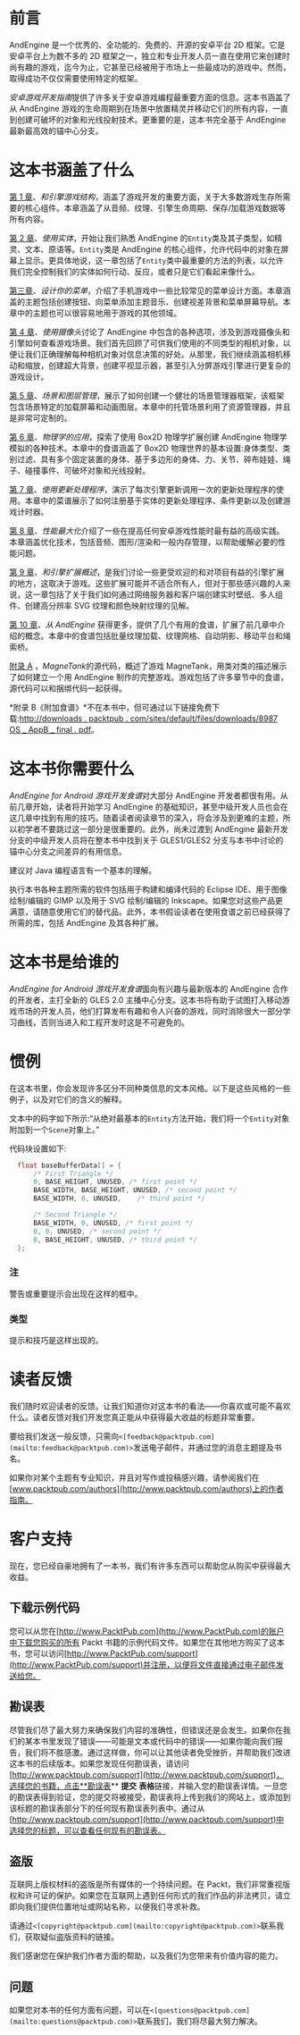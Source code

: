 # 前言

AndEngine 是一个优秀的、全功能的、免费的、开源的安卓平台 2D 框架。它是安卓平台上为数不多的 2D 框架之一，独立和专业开发人员一直在使用它来创建时尚有趣的游戏，迄今为止，它甚至已经被用于市场上一些最成功的游戏中。然而，取得成功不仅仅需要使用特定的框架。

*安卓游戏开发指南*提供了许多关于安卓游戏编程最重要方面的信息。这本书涵盖了从 AndEngine 游戏的生命周期到在场景中放置精灵并移动它们的所有内容，一直到创建可破坏的对象和光线投射技术。更重要的是，这本书完全基于 AndEngine 最新最高效的锚中心分支。

# 这本书涵盖了什么

[第 1 章](01.html "Chapter 1. AndEngine Game Structure")、*和引擎游戏结构*，涵盖了游戏开发的重要方面，关于大多数游戏生存所需要的核心组件。本章涵盖了从音频、纹理、引擎生命周期、保存/加载游戏数据等所有内容。

[第 2 章](02.html "Chapter 2. Working with Entities")、*使用实体*，开始让我们熟悉 AndEngine 的`Entity`类及其子类型，如精灵、文本、原语等。`Entity`类是 AndEngine 的核心组件，允许代码中的对象在屏幕上显示。更具体地说，这一章包括了`Entity`类中最重要的方法的列表，以允许我们完全控制我们的实体如何行动、反应，或者只是它们看起来像什么。

[第三章](03.html "Chapter 3. Designing Your Menu")、*设计你的菜单*，介绍了手机游戏中一些比较常见的菜单设计方面。本章涵盖的主题包括创建按钮、向菜单添加主题音乐、创建视差背景和菜单屏幕导航。本章中的主题也可以很容易地用于游戏的其他领域。

[第 4 章](04.html "Chapter 4. Working with Cameras")、*使用摄像头*讨论了 AndEngine 中包含的各种选项，涉及到游戏摄像头和引擎如何查看游戏场景。我们首先回顾了可供我们使用的不同类型的相机对象，以便让我们正确理解每种相机对象对信息决策的好处。从那里，我们继续涵盖相机移动和缩放，创建超大背景，创建平视显示器，甚至引入分屏游戏引擎进行更复杂的游戏设计。

[第 5 章](05.html "Chapter 5. Scene and Layer Management")、*场景和图层管理*，展示了如何创建一个健壮的场景管理器框架，该框架包含场景特定的加载屏幕和动画图层。本章中的托管场景利用了资源管理器，并且是非常可定制的。

[第 6 章](06.html "Chapter 6. Applications of Physics")、*物理学的应用*，探索了使用 Box2D 物理学扩展创建 AndEngine 物理学模拟的各种技术。本章中的食谱涵盖了 Box2D 物理世界的基本设置:身体类型、类别过滤、具有多个固定装置的身体、基于多边形的身体、力、关节、碎布娃娃、绳子、碰撞事件、可破坏对象和光线投射。

[第 7 章](07.html "Chapter 7. Working with Update Handlers")、*使用更新处理程序*，演示了每次引擎更新调用一次的更新处理程序的使用。本章中的菜谱展示了如何注册基于实体的更新处理程序、条件更新以及创建游戏计时器。

[第 8 章](08.html "Chapter 8. Maximizing Performance")、*性能最大化*介绍了一些在提高任何安卓游戏性能时最有益的高级实践。本章涵盖优化技术，包括音频、图形/渲染和一般内存管理，以帮助缓解必要的性能问题。

[第 9 章](09.html "Chapter 9. AndEngine Extensions Overview")、*和引擎扩展概述*，是我们讨论一些更受欢迎的和对项目有益的引擎扩展的地方，这取决于游戏。这些扩展可能并不适合所有人，但对于那些感兴趣的人来说，这一章包括了关于我们如何通过网络服务器和客户端创建实时壁纸、多人组件、创建高分辨率 SVG 纹理和颜色映射纹理的见解。

[第 10 章](10.html "Chapter 10. Getting More From AndEngine")、*从 AndEngine* 获得更多，提供了几个有用的食谱，扩展了前几章中介绍的概念。本章中的食谱包括批量纹理加载、纹理网格、自动阴影、移动平台和绳索桥。

[附录 A](11.html "Appendix A. Source Code for MagneTank") ，*MagneTank*的源代码，概述了游戏 MagneTank，用类对类的描述展示了如何建立一个用 AndEngine 制作的完整游戏。游戏包括了许多章节中的食谱，源代码可以和捆绑代码一起获得。

*附录 B《附加食谱》*不在本书中，但可通过以下链接免费下载:[http://downloads . packtpub . com/sites/default/files/downloads/8987 OS _ AppB _ final . pdf](http://downloads.packtpub.com/sites/default/files/downloads/8987OS_AppB_Final.pdf)。

# 这本书你需要什么

*AndEngine for Android 游戏开发食谱*对大部分 AndEngine 开发者都很有用。从前几章开始，读者将开始学习 AndEngine 的基础知识，甚至中级开发人员也会在这几章中找到有用的技巧。随着读者阅读章节的深入，将会涉及到更难的主题，所以初学者不要跳过这一部分是很重要的。此外，尚未过渡到 AndEngine 最新开发分支的中级开发人员将在整本书中找到关于 GLES1/GLES2 分支与本书中讨论的锚中心分支之间差异的有用信息。

建议对 Java 编程语言有一个基本的理解。

执行本书各种主题所需的软件包括用于构建和编译代码的 Eclipse IDE、用于图像绘制/编辑的 GIMP 以及用于 SVG 绘制/编辑的 Inkscape。如果您对这些产品更满意，请随意使用它们的替代品。此外，本书假设读者在使用食谱之前已经获得了所需的库，包括 AndEngine 及其各种扩展。

# 这本书是给谁的

*AndEngine for Android 游戏开发食谱*面向有兴趣与最新版本的 AndEngine 合作的开发者，主打全新的 GLES 2.0 主播中心分支。这本书将有助于试图打入移动游戏市场的开发人员，他们打算发布有趣和令人兴奋的游戏，同时消除很大一部分学习曲线，否则当进入和工程开发时这是不可避免的。

# 惯例

在这本书里，你会发现许多区分不同种类信息的文本风格。以下是这些风格的一些例子，以及对它们的含义的解释。

文本中的码字如下所示:“从绝对最基本的`Entity`方法开始，我们将一个`Entity`对象附加到一个`Scene`对象上。”

代码块设置如下:

```java
  float baseBufferData[] = {
      /* First Triangle */
      0, BASE_HEIGHT, UNUSED, /* first point */
      BASE_WIDTH, BASE_HEIGHT, UNUSED, /* second point */
      BASE_WIDTH, 0, UNUSED, 	/* third point */

      /* Second Triangle */
      BASE_WIDTH, 0, UNUSED, /* first point */
      0, 0, UNUSED, /* second point */
      0, BASE_HEIGHT, UNUSED, /* third point */
  };
```

### 注

警告或重要提示会出现在这样的框中。

### 类型

提示和技巧是这样出现的。

# 读者反馈

我们随时欢迎读者的反馈。让我们知道你对这本书的看法——你喜欢或可能不喜欢什么。读者反馈对我们开发您真正能从中获得最大收益的标题非常重要。

要给我们发送一般反馈，只需向`<[feedback@packtpub.com](mailto:feedback@packtpub.com)>`发送电子邮件，并通过您的消息主题提及书名。

如果你对某个主题有专业知识，并且对写作或投稿感兴趣，请参阅我们在[www.packtpub.com/authors](http://www.packtpub.com/authors)上的作者指南。

# 客户支持

现在，您已经自豪地拥有了一本书，我们有许多东西可以帮助您从购买中获得最大收益。

## 下载示例代码

您可以从您在[http://www.PacktPub.com](http://www.PacktPub.com)的账户中下载您购买的所有 Packt 书籍的示例代码文件。如果您在其他地方购买了这本书，您可以访问[http://www.PacktPub.com/support](http://www.PacktPub.com/support)并注册，以便将文件直接通过电子邮件发送给您。

## 勘误表

尽管我们尽了最大努力来确保我们内容的准确性，但错误还是会发生。如果你在我们的某本书里发现了错误——可能是文本或代码中的错误——如果你能向我们报告，我们将不胜感激。通过这样做，你可以让其他读者免受挫折，并帮助我们改进这本书的后续版本。如果您发现任何勘误表，请访问[http://www.packtpub.com/support](http://www.packtpub.com/support)，选择您的书籍，点击**勘误表** **提交** **表格**链接，并输入您的勘误表详情。一旦您的勘误表得到验证，您的提交将被接受，勘误表将上传到我们的网站上，或添加到该标题的勘误表部分下的任何现有勘误表列表中。通过从[http://www.packtpub.com/support](http://www.packtpub.com/support)中选择您的标题，可以查看任何现有的勘误表。

## 盗版

互联网上版权材料的盗版是所有媒体的一个持续问题。在 Packt，我们非常重视版权和许可证的保护。如果您在互联网上遇到任何形式的我们作品的非法拷贝，请立即向我们提供位置地址或网站名称，以便我们寻求补救。

请通过`<[copyright@packtpub.com](mailto:copyright@packtpub.com)>`联系我们，获取疑似盗版资料的链接。

我们感谢您在保护我们作者方面的帮助，以及我们为您带来有价值内容的能力。

## 问题

如果您对本书的任何方面有问题，可以在`<[questions@packtpub.com](mailto:questions@packtpub.com)>`联系我们，我们将尽最大努力解决。